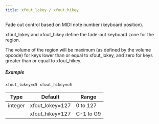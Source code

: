 ```yaml
---
title: xfout_lokey / xfout_hikey
---
```

Fade out control based on MIDI note number (keyboard position).

xfout_lokey and xfout_hikey define the fade-out keyboard zone for the region.

The volume of the region will be maximum (as defined by the volume opcode) for
keys lower than or equal to xfout_lokey,
and zero for keys greater than or equal to xfout_hikey.

##### Example

```
xfout_lokey=c5 xfout_hikey=c6
```

| Type    | Default         | Range     |
| ---     | ---             | ---       |
| integer | xfout_lokey=127 | 0 to 127  |
|         | xfout_hikey=127 | C-1 to G9 |
